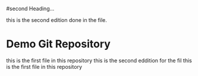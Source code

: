 
#second Heading...

this is the second edition done in the file.

# Demo Git Repository
this is the first file in this repository
this is the second eddition for the fil
this is the first file in this repository
